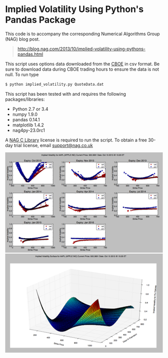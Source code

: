 # Implied Volatility Using Python's Pandas Package

This code is to accompany the corresponding Numerical Algorithms Group (NAG) blog post.

> http://blog.nag.com/2013/10/implied-volatility-using-pythons-pandas.html

This script uses options data downloaded from the [CBOE] in csv format. Be sure to download data during CBOE trading hours to ensure the data is not null. To run type 
```sh
$ python implied_volatility.py QuoteData.dat
```

This script has been tested with and requires the following packages/libraries:

  - Python 2.7 or 3.4
  - numpy 1.9.0
  - pandas 0.14.1
  - matplotlib 1.4.2
  - nag4py-23.0rc1

A [NAG C Library] license is required to run the script. To obtain a free 30-day trial license, email support@nag.co.uk

![Alt text](/pictures/VolatilityCurves.png?raw=true "Volatility Curves for AAPL")
![Alt text](/pictures/VolatilitySurface.png?raw=true "Volatility Surface for AAPL")

[NAG C Library]: http://www.nag.com/numeric/CL/CLdescription.asp
[CBOE]: http://www.cboe.com/delayedquote/QuoteTableDownload.aspx
